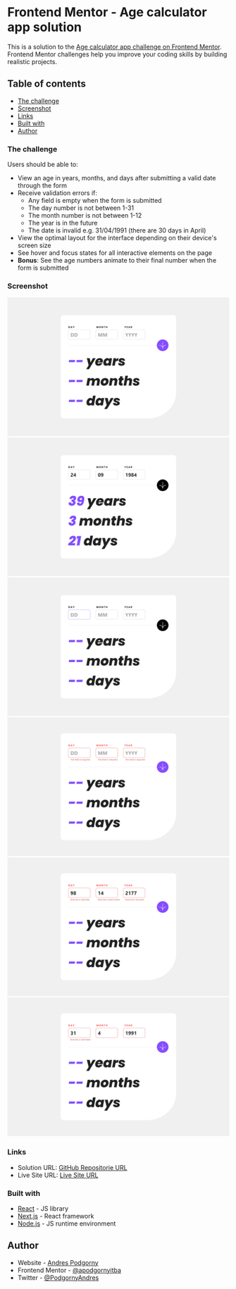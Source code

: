 # Frontend Mentor - Age calculator app solution

This is a solution to
the [Age calculator app challenge on Frontend Mentor](https://www.frontendmentor.io/challenges/age-calculator-app-dF9DFFpj-Q).
Frontend Mentor challenges help you improve your coding skills by building realistic projects.

## Table of contents

- [The challenge](#the-challenge)
- [Screenshot](#screenshot)
- [Links](#links)
- [Built with](#built-with)
- [Author](#author)

### The challenge

Users should be able to:

- View an age in years, months, and days after submitting a valid date through the form
- Receive validation errors if:
    - Any field is empty when the form is submitted
    - The day number is not between 1-31
    - The month number is not between 1-12
    - The year is in the future
    - The date is invalid e.g. 31/04/1991 (there are 30 days in April)
- View the optimal layout for the interface depending on their device's screen size
- See hover and focus states for all interactive elements on the page
- **Bonus**: See the age numbers animate to their final number when the form is submitted

### Screenshot

![Desktop design](src/assets/images/desktop_design.png)
![Desktop complete](src/assets/images/desktop_complete.png)
![Active states](src/assets/images/active_states.png)
![Error empty](src/assets/images/desktop_error_empty.png)
![Error invalid](src/assets/images/desktop-error-invalid.png)
![Error whole form](src/assets/images/desktop-error-whole-form.png)

### Links

- Solution URL: [GitHub Repositorie URL](https://github.com/apodgornyitba/AgeCalculator)
- Live Site URL: [Live Site URL](https://apodgornyitba.github.io/AgeCalculator/)

### Built with

- [React](https://reactjs.org/) - JS library
- [Next.js](https://nextjs.org/) - React framework
- [Node.js](https://nodejs.org/) - JS runtime environment

## Author

- Website - [Andres Podgorny](https://github.com/apodgornyitba)
- Frontend Mentor - [@apodgornyitba](https://www.frontendmentor.io/profile/apodgornyitba)
- Twitter - [@PodgornyAndres](https://twitter.com/PodgornyAndres)